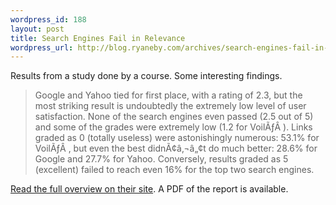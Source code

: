 ```yaml
--- 
wordpress_id: 188
layout: post
title: Search Engines Fail in Relevance
wordpress_url: http://blog.ryaneby.com/archives/search-engines-fail-in-relevance/
---
```

Results from a study done by a course. Some interesting findings.

<blockquote>Google and Yahoo tied for first place, with a rating of 2.3, but the most striking result is undoubtedly the extremely low level of user satisfaction. None of the search engines even passed (2.5 out of 5) and some of the grades were extremely low (1.2 for VoilÃƒÂ ). Links graded as 0 (totally useless) were astonishingly numerous: 53.1% for VoilÃƒÂ , but even the best didnÃ¢â‚¬â„¢t do much better: 28.6% for Google and 27.7% for Yahoo. Conversely, results graded as 5 (excellent) failed to reach even 16% for the top two search engines.</blockquote>

<a href="http://aixtal.blogspot.com/2006/03/search-and-winner-is.html">Read the full overview on their site</a>. A PDF of the report is available.
